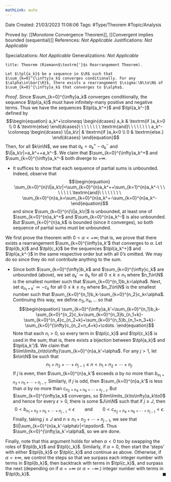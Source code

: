 ```yaml
---
mathLink: auto
---
```


<div class="topSpace"></div>

Date Created: 21/03/2023 11:08:06
Tags: #Type/Theorem #Topic/Analysis

Proved by: [[Monotone Convergence Theorem]], [[Convergent implies bounded (sequential)]]
References: _Not Applicable_
Justifications: _Not Applicable_

Specializations: _Not Applicable_
Generalizations: _Not Applicable_

``` ad-Theorem
title: Theorem (Riemann$\textrm{'}$s Rearrangement Theorem).

Let $\tpl{a_k}$ be a sequence in $\R$ such that $\sum_{k=0}^{\infty}a_k$ converges conditionally. For any $\alpha\in\bar{\R}$, there exists a rearrangement $\sigma:\N\to\N$ of $\sum_{k=0}^{\infty}a_k$ that converges to $\alpha$.

```

_Proof_. Since $\sum_{k=0}^{\infty}a_k$ converges conditionally, the sequence $\tpl{a_k}$ must have infinitely-many positive and negative terms. Thus we have the sequences $\tpl{a_k^+}$ and $\tpl{a_k^-}$ defined by
$$\begin{equation}
    a_k^+\coloneqq
    \begin{dcases}
        a_k & \textrm{if }a_k>0 \\
        0 & \textrm{else}
    \end{dcases}\ \ \ \ \ \ \ \ \textrm{and}\ \ \ \ \ \ \ \ a_k^-\coloneqq
    \begin{dcases}
        \l|a_k\r| & \textrm{if }a_k<0 \\
        0 & \textrm{else.}
    \end{dcases}
\end{equation}$$
Then, for all $k\in\N$, we see that $a_k=a_k^+-a_k^-$ and $\l|a_k\r|=a_k^++a_k^-$. We claim that $\sum_{k=0}^{\infty}a_k^+$ and $\sum_{k=0}^{\infty}a_k^-$ both diverge to $+\infty$.
* It suffices to show that each sequence of partial sums is unbounded. Indeed, observe that
$$\begin{equation}
    \sum_{k=0}^{n}\l|a_k\r|=\sum_{k=0}^{n}a_k^++\sum_{k=1}^{n}a_k^-\ \ \ \ \ \ \ \ \textrm{and}\ \ \ \ \ \ \ \ \sum_{k=0}^{n}a_k=\sum_{k=0}^{n}a_k^+-\sum_{k=0}^{n}a_k^-
\end{equation}$$
and since $\sum_{k=0}^{n}\l|a_k\r|$ is unbounded, at least one of $\sum_{k=0}^{n}a_k^+$ and $\sum_{k=0}^{n}a_k^-$ is also unbounded. But $\sum_{k=0}^{n}a_k$ is bounded (since it converges), so both sequence of partial sums must be unbounded.

We first prove the theorem with $0<\alpha<+\infty$; that is, we prove that there exists a rearrangement $\sum_{k=0}^{\infty}a_k'$ that converges to $\alpha$. Let $\tpl{b_k}$ and $\tpl{c_k}$ be the sequences $\tpl{a_k^+}$ and $\tpl{a_k^-}$ in the same respective order but with all $0$$\textrm{'}$s omitted. We may do so since they do not contribute anything to the sum.
* Since both $\sum_{k=0}^{\infty}b_k$ and $\sum_{k=0}^{\infty}c_k$ are unbounded (above), we set $a_k'\coloneqq b_k$ for all $0\leq k\leq n_1$ where $n_1\in\N$ is the smallest number such that $\sum_{k=0}^{n_1}b_k>\alpha$. Next, set $a_{n_1+k}'\coloneqq-c_k$ for all $0\leq k\leq n_2$ where $n_2\in\N$ is the smallest number such that $\sum_{k=0}^{n_1}b_k-\sum_{k=0}^{n_2}c_k<\alpha$. Continuing this way, we define $n_3,n_4,\dots$ so that
$$\begin{equation}
    \sum_{k=0}^{\infty}a_k'=\sum_{k=0}^{n_1}b_k-\sum_{k=0}^{n_2}c_k+\sum_{k=0}^{n_3}b_{n_1+k}-\sum_{k=0}^{n_4}c_{n_2+k}+\sum_{k=0}^{n_5}b_{n_1+n_3+k}-\sum_{k=0}^{\infty}c_{n_2+n_4+k}+\cdots.
\end{equation}$$
Note that each $n_i>0$, so every term in $\tpl{c_k}$ and $\tpl{c_k}$ is used in the sum; that is, there exists a bijection between $\tpl{a_k}$ and $\tpl{a_k'}$. We claim that $\lim\limits_{n\to\infty}\sum_{k=0}^{n}a_k'=\alpha$. For any $j>1$, let $n\in\N$ be such that
$$\begin{equation}
    n_1+n_2+\cdots+n_{j-1}\leq n<n_1+n_2+\cdots+n_j.
\end{equation}$$
If $j$ is even, then $\sum_{k=0}^{n}a_k'$ exceeds $\alpha$ by no more than $b_{n_1+n_3+n_5+\cdots+n_{j-1}}$. Similarly, if $j$ is odd, then $\sum_{k=0}^{n}a_k'$ is less than $\alpha$ by no more than $c_{n_2+n_4+n_6+\cdots+n_{j-1}}$. But $\sum_{k=0}^{\infty}a_k$ converges, so $\lim\limits_{k\to\infty}a_k\to0$ and hence for every $\epsilon>0$, there is some $J\in\N$ such that if $j\geq J$, then
$$\begin{equation}
    0<b_{n_1+n_3+n_5+\cdots+n_{j-1}}<\epsilon\ \ \ \ \ \ \ \ \textrm{and}\ \ \ \ \ \ \ \ 0<c_{n_2+n_4+n_6+\cdots+n_{j-1}}<\epsilon.
\end{equation}$$
Finally, taking $j\geq J$ and $n\geq n_1+n_2+\cdots+n_{j-1}$, we see that $\l|\sum_{k=0}^{n}a_k'-\alpha\r|<\epsilon$. Thus $\sum_{k=0}^{\infty}a_k'=\alpha$, so we are done.

Finally, note that this argument holds for when $\alpha<0$ too by swapping the roles of $\tpl{b_k}$ and $\tpl{c_k}$. Similarly, if $\alpha=0$, then start the $\textrm{`}$steps$\textrm{'}$ with either $\tpl{b_k}$ or $\tpl{c_k}$ and continue as above. Otherwise, if $\alpha=\pm\infty$, we control the steps so that we surpass each integer number with terms in $\tpl{b_k}$, then backtrack with terms in $\tpl{c_k}$, and surpass the next (depending on if $\alpha=+\infty$ or $\alpha=-\infty$.) integer number with terms in $\tpl{b_k}$.<span style="float:right;">$\blacksquare$</span>
